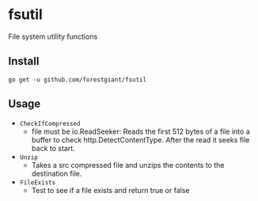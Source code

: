 # fsutil
File system utility functions

## Install
`go get -u github.com/forestgiant/fsutil`

## Usage
* `CheckIfCompressed`
  * file must be io.ReadSeeker: Reads the first 512 bytes of a file into a buffer to check http.DetectContentType. After the read it seeks file back to start.
* `Unzip`
  * Takes a src compressed file and unzips the contents to the destination file.
* `FileExists`
  * Test to see if a file exists and return true or false
